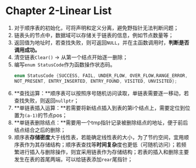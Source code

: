 Chapter 2-Linear List
========

1. 对于顺序表的初始化，可将声明和定义分离，避免野指针无法判断问题；
2. 链表头的节点中，数据域可以存储关于链表的信息，例如节点数量等；
3. 返回值为地址时，若查找失败，则可返回`NULL`，并在主函数调用时，**判断是否调用成功。**
4. 清空链表`Clear()` -> 从第一个结点开始逐一删除；
5. 编写`enum StatusCode`作为函数操作状态码。
    ```C++
    enum StatusCode {SUCCESS, FAIL, UNDER_FLOW, OVER_FLOW,RANGE_ERROR, DUPLICATE_ERROR,
	NOT_PRESENT, ENTRY_INSERTED, ENTRY_FOUND, VISITED, UNVISITED};
    ```
6. **查找运算：**顺序表可以按照序号随机访问读取，单链表需要逐一移动，若查找失败，则返回`nullptr`；
7. **单链表插入运算：**若需要将新结点插入到表的第i个结点上，需要定位到位置为`(a-1)`的节点pos；
8. **单链表删除结点：**需要用一个tmp指针记录被删除结点的地址，便于前后结点结合之后的删除；
9. 顺序表**存储密度**大于线性表，若能确定线性表的大小，为了节约空间，宜用顺序表作为其存储结构；顺序表查找等**时间复杂**度也更低（可随机访问）；若频繁进行插入与删除操作，则宜采用链表作为存储结构；若表的插入和删除主要发生在表的首尾两端，可以给链表添加`rear`尾指针；